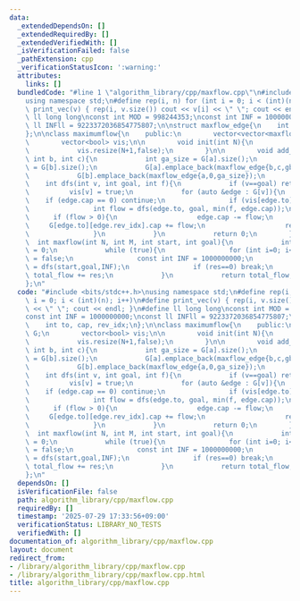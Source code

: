```yaml
---
data:
  _extendedDependsOn: []
  _extendedRequiredBy: []
  _extendedVerifiedWith: []
  _isVerificationFailed: false
  _pathExtension: cpp
  _verificationStatusIcon: ':warning:'
  attributes:
    links: []
  bundledCode: "#line 1 \"algorithm_library/cpp/maxflow.cpp\"\n#include <bits/stdc++.h>\n\
    using namespace std;\n#define rep(i, n) for (int i = 0; i < (int)(n); i++)\n#define\
    \ print_vec(v) { rep(i, v.size()) cout << v[i] << \" \"; cout << endl; }\n#define\
    \ ll long long\nconst int MOD = 998244353;\nconst int INF = 1000000000;\nconst\
    \ ll INFll = 9223372036854775807;\n\nstruct maxflow_edge{\n    int to, cap, rev_idx;\n\
    };\n\nclass maximumflow{\n    public:\n        vector<vector<maxflow_edge>> G;\n\
    \        vector<bool> vis;\n\n        void init(int N){\n            G.resize(N+1);\n\
    \            vis.resize(N+1,false);\n        }\n\n        void add_edge(int a,\
    \ int b, int c){\n            int ga_size = G[a].size();\n            int gb_size\
    \ = G[b].size();\n            G[a].emplace_back(maxflow_edge{b,c,gb_size});\n\
    \            G[b].emplace_back(maxflow_edge{a,0,ga_size});\n        }\n\n    \
    \    int dfs(int v, int goal, int f){\n            if (v==goal) return f;\n  \
    \          vis[v] = true;\n            for (auto &edge : G[v]){\n            \
    \    if (edge.cap == 0) continue;\n                if (vis[edge.to]) continue;\n\
    \                int flow = dfs(edge.to, goal, min(f, edge.cap));\n          \
    \      if (flow > 0){\n                    edge.cap -= flow;\n               \
    \     G[edge.to][edge.rev_idx].cap += flow;\n                    return flow;\n\
    \                }\n            }\n            return 0;\n        }\n\n      \
    \  int maxflow(int N, int M, int start, int goal){\n            int total_flow\
    \ = 0;\n            while (true){\n                for (int i=0; i<=N; i++) vis[i]\
    \ = false;\n                const int INF = 1000000000;\n                int res\
    \ = dfs(start,goal,INF);\n                if (res==0) break;\n               \
    \ total_flow += res;\n            }\n            return total_flow;\n        }\n\
    };\n"
  code: "#include <bits/stdc++.h>\nusing namespace std;\n#define rep(i, n) for (int\
    \ i = 0; i < (int)(n); i++)\n#define print_vec(v) { rep(i, v.size()) cout << v[i]\
    \ << \" \"; cout << endl; }\n#define ll long long\nconst int MOD = 998244353;\n\
    const int INF = 1000000000;\nconst ll INFll = 9223372036854775807;\n\nstruct maxflow_edge{\n\
    \    int to, cap, rev_idx;\n};\n\nclass maximumflow{\n    public:\n        vector<vector<maxflow_edge>>\
    \ G;\n        vector<bool> vis;\n\n        void init(int N){\n            G.resize(N+1);\n\
    \            vis.resize(N+1,false);\n        }\n\n        void add_edge(int a,\
    \ int b, int c){\n            int ga_size = G[a].size();\n            int gb_size\
    \ = G[b].size();\n            G[a].emplace_back(maxflow_edge{b,c,gb_size});\n\
    \            G[b].emplace_back(maxflow_edge{a,0,ga_size});\n        }\n\n    \
    \    int dfs(int v, int goal, int f){\n            if (v==goal) return f;\n  \
    \          vis[v] = true;\n            for (auto &edge : G[v]){\n            \
    \    if (edge.cap == 0) continue;\n                if (vis[edge.to]) continue;\n\
    \                int flow = dfs(edge.to, goal, min(f, edge.cap));\n          \
    \      if (flow > 0){\n                    edge.cap -= flow;\n               \
    \     G[edge.to][edge.rev_idx].cap += flow;\n                    return flow;\n\
    \                }\n            }\n            return 0;\n        }\n\n      \
    \  int maxflow(int N, int M, int start, int goal){\n            int total_flow\
    \ = 0;\n            while (true){\n                for (int i=0; i<=N; i++) vis[i]\
    \ = false;\n                const int INF = 1000000000;\n                int res\
    \ = dfs(start,goal,INF);\n                if (res==0) break;\n               \
    \ total_flow += res;\n            }\n            return total_flow;\n        }\n\
    };\n"
  dependsOn: []
  isVerificationFile: false
  path: algorithm_library/cpp/maxflow.cpp
  requiredBy: []
  timestamp: '2025-07-29 17:33:56+09:00'
  verificationStatus: LIBRARY_NO_TESTS
  verifiedWith: []
documentation_of: algorithm_library/cpp/maxflow.cpp
layout: document
redirect_from:
- /library/algorithm_library/cpp/maxflow.cpp
- /library/algorithm_library/cpp/maxflow.cpp.html
title: algorithm_library/cpp/maxflow.cpp
---
```

